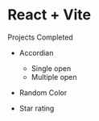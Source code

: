 # React + Vite

Projects Completed

- Accordian

  - Single open
  - Multiple open

- Random Color
- Star rating
